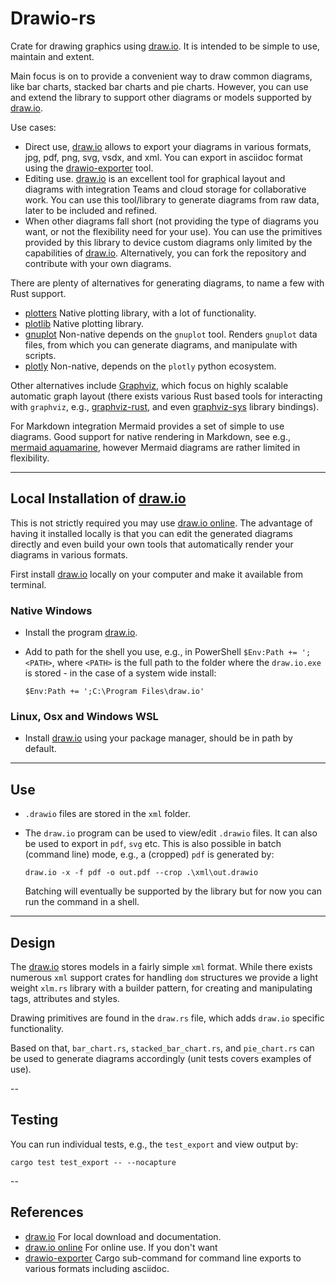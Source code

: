 # Drawio-rs

Crate for drawing graphics using [draw.io]. It is intended to be simple to use, maintain and extent.

Main focus is on to provide a convenient way to draw common diagrams, like bar charts, stacked bar charts and pie charts. However, you can use and extend the library to support other diagrams or models supported by [draw.io].

Use cases:

- Direct use, [draw.io] allows to export your diagrams in various formats, jpg, pdf, png, svg, vsdx, and xml. You can export in asciidoc format using the [drawio-exporter] tool.
- Editing use. [draw.io] is an excellent tool for graphical layout and diagrams with integration Teams and cloud storage for collaborative work. You can use this tool/library to generate diagrams from raw data, later to be included and refined.
- When other diagrams fall short (not providing the type of diagrams you want, or not the flexibility need for your use). You can use the primitives provided by this library to device custom diagrams only limited by the capabilities of [draw.io]. Alternatively, you can fork the repository and contribute with your own diagrams.

There are plenty of alternatives for generating diagrams, to name a few with Rust support.

- [plotters](https://crates.io/crates/plotters) Native plotting library, with a lot of functionality.
- [plotlib](https://crates.io/crates/plotlib) Native plotting library.
- [gnuplot](https://crates.io/crates/gnuplot) Non-native depends on the `gnuplot` tool. Renders `gnuplot` data files, from which you can generate diagrams, and manipulate with scripts.
- [plotly](https://crates.io/crates/plotly) Non-native, depends on the `plotly` python ecosystem.

Other alternatives include [Graphviz](https://graphviz.org/), which focus on highly scalable automatic graph layout (there exists various Rust based tools for interacting with `graphviz`, e.g., [graphviz-rust](https://crates.io/crates/graphviz-rust), and even [graphviz-sys](https://crates.io/crates/graphviz-sys) library bindings).

For Markdown integration Mermaid provides a set of simple to use diagrams. Good support for native rendering in Markdown, see e.g., [mermaid aquamarine](https://crates.io/crates/aquamarine), however Mermaid diagrams are rather limited in flexibility.

---

## Local Installation of [draw.io]

This is not strictly required you may use [draw.io online]. The advantage of having it installed locally is that you can edit the generated diagrams directly and even build your own tools that automatically render your diagrams in various formats.

First install [draw.io] locally on your computer and make it available from terminal.

### Native Windows

- Install the program [draw.io].
- Add to path for the shell you use, e.g., in PowerShell `$Env:Path += ';<PATH>`, where `<PATH>` is the full path to the folder where the `draw.io.exe` is stored - in the case of a system wide install:
  
  ```shell
  $Env:Path += ';C:\Program Files\draw.io'
  ```

### Linux, Osx and Windows WSL

- Install [draw.io] using your package manager, should be in path by default.

---

## Use

- `.drawio` files are stored in the `xml` folder.
- The `draw.io` program can be used to view/edit `.drawio` files. It can also be used to export in `pdf`, `svg` etc. This is also possible in batch (command line) mode, e.g., a (cropped) `pdf` is generated by:

  ```shell
  draw.io -x -f pdf -o out.pdf --crop .\xml\out.drawio
  ```
  
  Batching will eventually be supported by the library but for now you can run the command in a shell.

---

## Design

The [draw.io] stores models in a fairly simple `xml` format. While there exists numerous `xml` support crates for handling `dom` structures we provide a light weight `xlm.rs` library with a builder pattern, for creating and manipulating tags, attributes and styles.

Drawing primitives are found in the `draw.rs` file, which adds `draw.io` specific functionality.

Based on that, `bar_chart.rs`, `stacked_bar_chart.rs`, and `pie_chart.rs` can be used to generate diagrams accordingly (unit tests covers examples of use).

--

## Testing

You can run individual tests, e.g., the `test_export` and view output by:

```shell
cargo test test_export -- --nocapture
```

--

## References

- [draw.io] For local download and documentation.
- [draw.io online] For online use. If you don't want
- [drawio-exporter] Cargo sub-command for command line exports to various formats including asciidoc.

[draw.io online]: https://app.diagrams.net/
[draw.io]: https://www.drawio.com/
[drawio-exporter]: https://crates.io/crates/drawio-exporter
